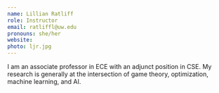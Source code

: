 ```yaml
---
name: Lillian Ratliff
role: Instructor
email: ratliffl@uw.edu
pronouns: she/her
website:
photo: ljr.jpg
---
```


I am an associate professor in ECE with an adjunct position in CSE. My research is generally at the intersection of game theory, optimization, machine learning, and AI.
